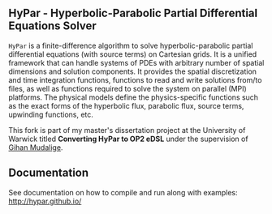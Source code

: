 HyPar - Hyperbolic-Parabolic Partial Differential Equations Solver
------------------------------------------------------------------

`HyPar` is a finite-difference algorithm to solve hyperbolic-parabolic partial differential
equations (with source terms) on Cartesian grids. It is a unified framework that can handle 
systems of PDEs with arbitrary number of spatial dimensions and solution components. It 
provides the spatial discretization and time integration functions, functions to read and 
write solutions from/to files, as well as functions required to solve the system on parallel 
(MPI) platforms. The physical models define the physics-specific functions such as the exact 
forms of the hyperbolic flux, parabolic flux, source terms, upwinding functions, etc.

This fork is part of my master's dissertation project at the University of Warwick titled **Converting HyPar to OP2 eDSL** under the supervision of [Gihan Mudalige](https://warwick.ac.uk/fac/sci/dcs/people/Gihan_Mudalige/).

Documentation
-------------

See documentation on how to compile and run along with examples:
http://hypar.github.io/


